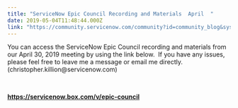 ```yaml
---
title: "ServiceNow Epic Council Recording and Materials  April  "
date: 2019-05-04T11:48:44.000Z
link: "https://community.servicenow.com/community?id=community_blog&sys_id=48aeee88db59f3c41cd8a345ca96199d"
---
```

<p>You can access the ServiceNow Epic Council recording and materials from our April 30, 2019 meeting by using the link below.  If you have any issues, please feel free to leave me a message or email me directly.(christopher.killion&#64;servicenow.com)</p>
<p><strong> </strong></p>
<p><strong><a href="https://servicenow.box.com/v/epic-council" rel="nofollow">https://servicenow.box.com/v/epic-council</a></strong></p>
<p> </p>